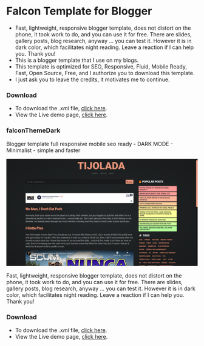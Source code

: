 # Falcon Template for Blogger
* Fast, lightweight, responsive blogger template, does not distort on the phone, it took work to do, and you can use it for free. There are slides, gallery posts, blog research, anyway ... you can test it. However it is in dark color, which facilitates night reading. Leave a reaction if I can help you. Thank you!
* This is a blogger template that I use on my blogs.
* This template is optimized for SEO, Responsive, Fluid, Mobile Ready, Fast, Open Source, Free, and I authorize you to download this template.
* I just ask you to leave the credits, it motivates me to continue.

### Download
* To download the _.xml_ file, [click here](https://github.com/gsFALCON/falconThemeDark/archive/master.zip).
* View the Live demo page, [click here](https://tijolada.com/).

### falconThemeDark
Blogger template full responsive mobile seo ready - DARK MODE - Minimalist - simple and faster

![screenshot - Falcon Theme Dark Blogger](https://raw.githubusercontent.com/gsFALCON/falconThemeDark/master/screenshot.png)

Fast, lightweight, responsive blogger template, does not distort on the phone, it took work to do, and you can use it for free. There are slides, gallery posts, blog research, anyway ... you can test it. However it is in dark color, which facilitates night reading. Leave a reaction if I can help you. Thank you!

### Download
* To download the _.xml_ file, [click here](https://github.com/gsFALCON/falconThemeDark/archive/master.zip).
* View the Live demo page, [click here](https://tijolada.com/).
